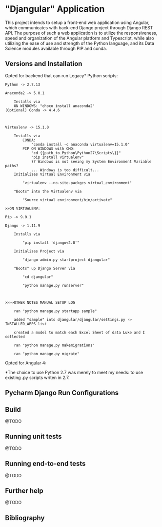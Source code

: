 # "Djangular" Application

This project intends to setup a front-end web application using Angular, which communicates with back-end Django project through Django REST API.
The purpose of such a web application is to utilize the responsiveness, speed and organization of the Angular platform and Typescript, while also utilizing
the ease of use and strength of the Python language, and its Data Science modules available through PIP and conda.

## Versions and Installation

Opted for backend that can run Legacy* Python scripts:

    Python -> 2.7.13

    Anaconda2 -> 5.0.1
    
        Installs via
        ON WINDOWS: "choco install anaconda2"
    (Optional) Conda -> 4.4.6
    
    

    Virtualenv -> 15.1.0

        Installs via
            CONDA:
                "conda install -c anaconda virtualenv=15.1.0"
            PIP ON WINDOWS with CMD:
                "cd {{path_to_Python\Python27\Scripts\}}"
                "pip install virtualenv"
                ?? Windows is not seeing my System Environment Variable paths?
                ... Windows is too difficult...
        Initializes Virtual Environment via

            "virtualenv --no-site-packges virtual_environment"

        "Boots" into the Virtualenv via

            "Source virtual_environment/bin/activate"

    >>ON VIRTUALENV:

    Pip -> 9.0.1

    Django -> 1.11.9

        Installs via

            "pip install 'django<2.0'"

        Initializes Project via

            "django-admin.py startproject djangular"

        "Boots" up Django Server via

            "cd djangular"

            "python manage.py runserver"



    >>>>OTHER NOTES MANUAL SETUP LOG

        ran "python manage.py startapp sample"

        added "sample" into djangular/djangular/settings.py -> INSTALLED_APPS list

        created a model to match each Excel Sheet of data Luke and I collected

        ran "python manage.py makemigrations"

        ran "python manage.py migrate"

        




Opted for Angular 4:



*The choice to use Python 2.7 was merely to meet my needs: to use existing .py scripts writen
in 2.7.


## Pycharm Django Run Configurations



## Build

@TODO

## Running unit tests

@TODO

## Running end-to-end tests

@TODO

## Further help

@TODO

## Bibliography

